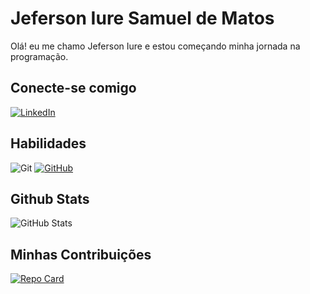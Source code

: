 # Jeferson Iure Samuel de Matos
Olá! eu me chamo Jeferson Iure e estou começando minha jornada na programação.
## Conecte-se comigo
[![LinkedIn](https://img.shields.io/badge/LinkedIn-0077B5?style=for-the-badge&logo=linkedin&logoColor=white)](https://www.linkedin.com/in/jefersoniure/)

## Habilidades 
![Git](https://img.shields.io/badge/GIT-E44C30?style=for-the-badge&logo=git&logoColor=white)
[![GitHub](https://img.shields.io/badge/GitHub-100000?style=for-the-badge&logo=github&logoColor=white)](https://github.com/mrjefersoniure)
## Github Stats
![GitHub Stats](https://github-readme-stats.vercel.app/api?username=mrjefersoniure&theme=transparent&bg_color=000&border_color=30A3DC&show_icons=true&icon_color=30A3DC&title_color=E94D5F&text_color=FFF&hide_title=true)
## Minhas Contribuições
[![Repo Card](https://github-readme-stats.vercel.app/api/pin/?username=mrjefersoniure&repo=dio-lab-open-source&bg_color=000&border_color=30A3DC&show_icons=true&icon_color=30A3DC&title_color=E94D5F&text_color=FFF)](https://github.com/4ldenis/dio-lab-open-source.git)
